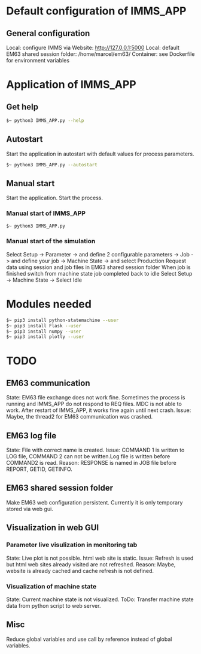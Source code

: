 # Default configuration of IMMS_APP

## General configuration
Local: configure IMMS via Website: http://127.0.0.1:5000
Local: default EM63 shared session folder: /home/marcel/em63/
Container: see Dockerfile for environment variables

# Application of IMMS_APP

## Get help
```sh
$~ python3 IMMS_APP.py --help
```

## Autostart
Start the application in autostart with default values for process parameters.
```sh
$~ python3 IMMS_APP.py --autostart
```

## Manual start
Start the application. Start the process.

### Manual start of IMMS_APP
```sh
$~ python3 IMMS_APP.py
```

### Manual start of the simulation
Select Setup
-> Parameter -> and define 2 configurable parameters
-> Job -> and define your job
-> Machine State -> and select Production
Request data using session and job files in EM63 shared session folder
When job is finished switch from machine state job completed back to idle
Select Setup -> Machine State -> Select Idle

# Modules needed
```sh
$~ pip3 install python-statemachine --user
$~ pip3 install Flask --user
$~ pip3 install numpy --user
$~ pip3 install plotly --user
```
# TODO

## EM63 communication
State: EM63 file exchange does not work fine.
Sometimes the process is running and IMMS_APP do not respond to REQ files. 
MDC is not able to work. After restart of IMMS_APP, it works fine again until next crash.
Issue: Maybe, the thread2 for EM63 communication was crashed. 

## EM63 log file
State: File with correct name is created.
Issue: COMMAND 1 is written to LOG file, COMMAND 2 can not be written.Log file is written before COMMAND2 is read.
Reason: RESPONSE is named in JOB file before REPORT, GETID, GETINFO.

## EM63 shared session folder
Make EM63 web configuration persistent.
Currently it is only temporary stored via web gui.

## Visualization in web GUI

### Parameter live visulization in monitoring tab
State: Live plot is not possible. html web site is static.
Issue: Refresh is used but html web sites already visited are not refreshed.
Reason: Maybe, website is already cached and cache refresh is not defined.

### Visualization of machine state
State: Current machine state is not visualized.
ToDo: Transfer machine state data from python script to web server.

## Misc
Reduce global variables and use call by reference instead of global variables.
